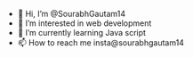 - 👋 Hi, I’m @SourabhGautam14
- 👀 I’m interested in web development
- 🌱 I’m currently learning Java script
- 📫 How to reach me insta@sourabhgautam14

<!---
SourabhGautam14/SourabhGautam14 is a ✨ special ✨ repository because its `README.md` (this file) appears on your GitHub profile.
You can click the Preview link to take a look at your changes.
--->
